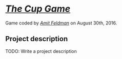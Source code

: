 # [*The Cup Game*](http://icsvortex666.github.io/The-Cup-Game/)

Game coded by [*Amit Feldman*](https://www.twitter.com/amityofbodom) on August 30th, 2016.

## Project description

TODO: Write a project description
